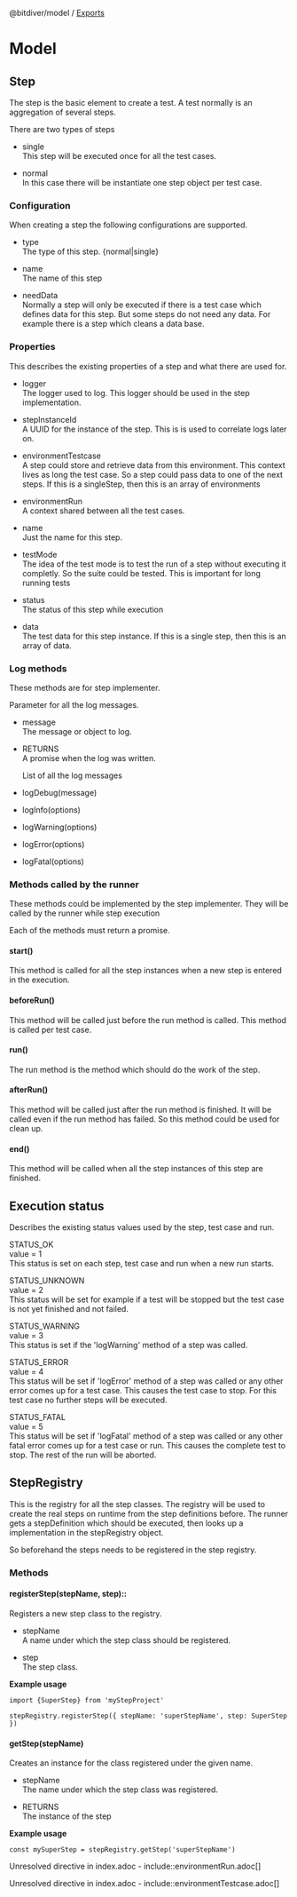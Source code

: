 @bitdiver/model / [Exports](modules.md)

# Model

## Step

The step is the basic element to create a test. A test normally is an
aggregation of several steps.

There are two types of steps  
-   single  
    This step will be executed once for all the test cases.

-   normal  
    In this case there will be instantiate one step object per test
    case.

### Configuration

When creating a step the following configurations are supported.

-   type  
    The type of this step. {normal|single}

-   name  
    The name of this step

-   needData  
    Normally a step will only be executed if there is a test case which
    defines data for this step. But some steps do not need any data. For
    example there is a step which cleans a data base.

### Properties

This describes the existing properties of a step and what there are used
for.

-   logger  
    The logger used to log. This logger should be used in the step
    implementation.

-   stepInstanceId  
    A UUID for the instance of the step. This is is used to correlate
    logs later on.

-   environmentTestcase  
    A step could store and retrieve data from this environment. This
    context lives as long the test case. So a step could pass data to
    one of the next steps. If this is a singleStep, then this is an
    array of environments

-   environmentRun  
    A context shared between all the test cases.

-   name  
    Just the name for this step.

-   testMode  
    The idea of the test mode is to test the run of a step without
    executing it completly. So the suite could be tested. This is
    important for long running tests

-   status  
    The status of this step while execution

-   data  
    The test data for this step instance. If this is a single step, then
    this is an array of data.

### Log methods

These methods are for step implementer.

Parameter for all the log messages.

-   message  
    The message or object to log.

-   RETURNS  
    A promise when the log was written.

    List of all the log messages  

-   logDebug(message)

-   logInfo(options)

-   logWarning(options)

-   logError(options)

-   logFatal(options)

### Methods called by the runner

These methods could be implemented by the step implementer. They will be
called by the runner while step execution

Each of the methods must return a promise.

#### start()

This method is called for all the step instances when a new step is
entered in the execution.

#### beforeRun()

This method will be called just before the run method is called. This
method is called per test case.

#### run()

The run method is the method which should do the work of the step.

#### afterRun()

This method will be called just after the run method is finished. It
will be called even if the run method has failed. So this method could
be used for clean up.

#### end()

This method will be called when all the step instances of this step are
finished.

## Execution status

Describes the existing status values used by the step, test case and
run.

STATUS\_OK  
value = 1  
This status is set on each step, test case and run when a new run
starts.

STATUS\_UNKNOWN  
value = 2  
This status will be set for example if a test will be stopped but the
test case is not yet finished and not failed.

STATUS\_WARNING  
value = 3  
This status is set if the 'logWarning' method of a step was called.

STATUS\_ERROR  
value = 4  
This status will be set if 'logError' method of a step was called or any
other error comes up for a test case. This causes the test case to stop.
For this test case no further steps will be executed.

STATUS\_FATAL  
value = 5  
This status will be set if 'logFatal' method of a step was called or any
other fatal error comes up for a test case or run. This causes the
complete test to stop. The rest of the run will be aborted.

## StepRegistry

This is the registry for all the step classes. The registry will be used
to create the real steps on runtime from the step definitions before.
The runner gets a stepDefinition which should be executed, then looks up
a implementation in the stepRegistry object.

So beforehand the steps needs to be registered in the step registry.

### Methods

#### registerStep(stepName, step)::

Registers a new step class to the registry.

-   stepName  
    A name under which the step class should be registered.

-   step  
    The step class.

**Example usage**

    import {SuperStep} from 'myStepProject'

    stepRegistry.registerStep({ stepName: 'superStepName', step: SuperStep })

#### getStep(stepName)

Creates an instance for the class registered under the given name.

-   stepName  
    The name under which the step class was registered.

-   RETURNS  
    The instance of the step

**Example usage**

    const mySuperStep = stepRegistry.getStep('superStepName')

Unresolved directive in index.adoc - include::environmentRun.adoc\[\]

Unresolved directive in index.adoc -
include::environmentTestcase.adoc\[\]
